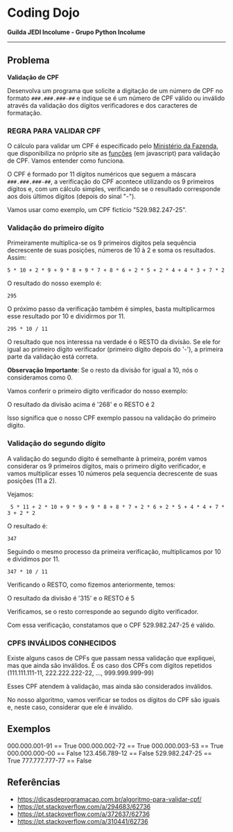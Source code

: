 # Coding Dojo

**Guilda JEDI Incolume - Grupo Python Incolume**

---

## Problema

**Validação de CPF**

Desenvolva um programa que solicite a digitação de um
número de CPF no formato `###.###.###-##` e indique se é um número de CPF válido ou
inválido através da validação dos dígitos verificadores e dos caracteres de formatação.


### REGRA PARA VALIDAR CPF

O cálculo para validar um CPF é especificado pelo [Ministério da Fazenda](http://www.receita.fazenda.gov.br/aplicacoes/atcta/cpf/consultapublica.asp), que disponibiliza no próprio site as [funções](http://www.receita.fazenda.gov.br/aplicacoes/atcta/cpf/funcoes.js) (em javascript) para validação de CPF. Vamos entender como funciona.

O CPF é formado por 11 dígitos numéricos que seguem a máscara `###.###.###-##`, a verificação do CPF acontece utilizando os 9 primeiros dígitos e, com um cálculo simples, verificando se o resultado corresponde aos dois últimos dígitos (depois do sinal "-").

Vamos usar como exemplo, um CPF fictício "529.982.247-25".

### Validação do primeiro dígito

Primeiramente multiplica-se os 9 primeiros dígitos pela sequência decrescente de suas posições, números de 10 à 2 e soma os resultados. Assim:

    5 * 10 + 2 * 9 + 9 * 8 + 9 * 7 + 8 * 6 + 2 * 5 + 2 * 4 + 4 * 3 + 7 * 2

O resultado do nosso exemplo é:

    295

O próximo passo da verificação também é simples, basta multiplicarmos esse resultado por 10 e dividirmos por 11.

    295 * 10 / 11

O resultado que nos interessa na verdade é o RESTO da divisão. 
Se ele for igual ao primeiro dígito verificador (primeiro dígito depois do '-'), a primeira parte da validação está correta.

**Observação Importante**: Se o resto da divisão for igual a 10, nós o consideramos como 0.

Vamos conferir o primeiro dígito verificador do nosso exemplo:

O resultado da divisão acima é '268' e o RESTO é 2

Isso significa que o nosso CPF exemplo passou na validação do primeiro dígito.

### Validação do segundo dígito

A validação do segundo dígito é semelhante à primeira, porém vamos considerar os 9 primeiros dígitos, mais o primeiro dígito verificador, e vamos multiplicar esses 10 números pela sequencia decrescente de suas posições (11 a 2). 

Vejamos:

     5 * 11 + 2 * 10 + 9 * 9 + 9 * 8 + 8 * 7 + 2 * 6 + 2 * 5 + 4 * 4 + 7 * 3 + 2 * 2

O resultado é:

    347

Seguindo o mesmo processo da primeira verificação, multiplicamos por 10 e dividimos por 11.

    347 * 10 / 11

Verificando o RESTO, como fizemos anteriormente, temos:

O resultado da divisão é '315' e o RESTO é 5

Verificamos, se o resto corresponde ao segundo dígito verificador.

Com essa verificação, constatamos que o CPF 529.982.247-25 é válido.

### CPFS INVÁLIDOS CONHECIDOS

Existe alguns casos de CPFs que passam nessa validação que expliquei, mas que ainda são inválidos. 
É os caso dos CPFs com dígitos repetidos (111.111.111-11, 222.222.222-22, ..., 999.999.999-99)

Esses CPF atendem à validação, mas ainda são considerados inválidos.

No nosso algoritmo, vamos verificar se todos os dígitos do CPF são iguais e, neste caso, considerar que ele é inválido.


## Exemplos

000.000.001-91 == True
000.000.002-72 == True
000.000.003-53 == True
000.000.000-00 == False
123.456.789-12 == False
529.982.247-25 == True
777.777.777-77 == False


## Referências

- https://dicasdeprogramacao.com.br/algoritmo-para-validar-cpf/
- https://pt.stackoverflow.com/a/294683/62736
- https://pt.stackoverflow.com/a/372637/62736
- https://pt.stackoverflow.com/a/310441/62736